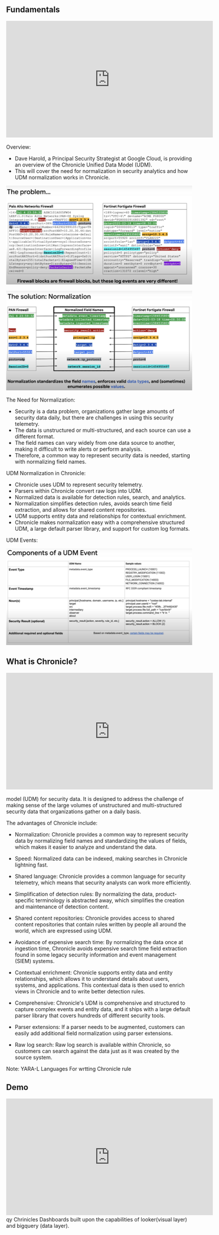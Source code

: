## Fundamentals

<iframe width="560" height="315" src="https://www.youtube.com/embed/5NjLrnH2LfY" title="YouTube video player" frameborder="0" allow="accelerometer; autoplay; clipboard-write; encrypted-media; gyroscope; picture-in-picture; web-share" allowfullscreen></iframe>

Overview:

- Dave Harold, a Principal Security Strategist at Google Cloud, is providing an overview of the Chronicle Unified Data Model (UDM).
- This will cover the need for normalization in security analytics and how UDM normalization works in Chronicle.

![](img/google-chronicle/2023-02-11-18-53-32.png)

![](img/google-chronicle/2023-02-11-18-54-05.png)

The Need for Normalization:

- Security is a data problem, organizations gather large amounts of security data daily, but there are challenges in using this security telemetry.
- The data is unstructured or multi-structured, and each source can use a different format.
- The field names can vary widely from one data source to another, making it difficult to write alerts or perform analysis.
- Therefore, a common way to represent security data is needed, starting with normalizing field names.

UDM Normalization in Chronicle:

- Chronicle uses UDM to represent security telemetry.
- Parsers within Chronicle convert raw logs into UDM.
- Normalized data is available for detection rules, search, and analytics.
- Normalization simplifies detection rules, avoids search time field extraction, and allows for shared content repositories.
- UDM supports entity data and relationships for contextual enrichment.
- Chronicle makes normalization easy with a comprehensive structured UDM, a large default parser library, and support for custom log formats.

UDM Events:

![](img/google-chronicle/2023-02-11-18-54-34.png)

## What is Chronicle?

<iframe width="560" height="315" src="https://www.youtube.com/embed/2IK6p6JNYIU" title="YouTube video player" frameborder="0" allow="accelerometer; autoplay; clipboard-write; encrypted-media; gyroscope; picture-in-picture; web-share" allowfullscreen></iframe>

model (UDM) for security data. It is designed to address the challenge of making sense of the large volumes of unstructured and multi-structured security data that organizations gather on a daily basis.

The advantages of Chronicle include:

- Normalization: Chronicle provides a common way to represent security data by normalizing field names and standardizing the values of fields, which makes it easier to analyze and understand the data.

- Speed: Normalized data can be indexed, making searches in Chronicle lightning fast.

- Shared language: Chronicle provides a common language for security telemetry, which means that security analysts can work more efficiently.

- Simplification of detection rules: By normalizing the data, product-specific terminology is abstracted away, which simplifies the creation and maintenance of detection content.

- Shared content repositories: Chronicle provides access to shared content repositories that contain rules written by people all around the world, which are expressed using UDM.

- Avoidance of expensive search time: By normalizing the data once at ingestion time, Chronicle avoids expensive search time field extraction found in some legacy security information and event management (SIEM) systems.

- Contextual enrichment: Chronicle supports entity data and entity relationships, which allows it to understand details about users, systems, and applications. This contextual data is then used to enrich views in Chronicle and to write better detection rules.

- Comprehensive: Chronicle's UDM is comprehensive and structured to capture complex events and entity data, and it ships with a large default parser library that covers hundreds of different security tools.

- Parser extensions: If a parser needs to be augmented, customers can easily add additional field normalization using parser extensions.

- Raw log search: Raw log search is available within Chronicle, so customers can search against the data just as it was created by the source system.

Note: YARA-L Languages For wrtting Chronicle rule

## Demo

<iframe width="560" height="315" src="https://www.youtube.com/embed/VEUTofLMQJo" title="YouTube video player" frameborder="0" allow="accelerometer; autoplay; clipboard-write; encrypted-media; gyroscope; picture-in-picture; web-share" allowfullscreen></iframe>
qy
Chrinicles Dashboards built upon the capabilities of looker(visual layer) and bigquery (data layer).
